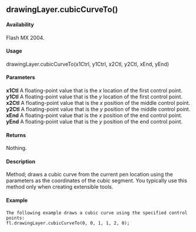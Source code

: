 ## drawingLayer.cubicCurveTo()

#### Availability

Flash MX 2004.

#### Usage

drawingLayer.cubicCurveTo(x1Ctrl, y1Ctrl, x2Ctl, y2Ctl, xEnd, yEnd)

#### Parameters

**x1Ctl** A floating-point value that is the *x* location of the first control point. **y1Ctl** A floating-point value that is the *y* location of the first control point. **x2Ctl** A floating-point value that is the *x* position of the middle control point. **y2Ctl** A floating-point value that is the *y* position of the middle control point. **xEnd** A floating-point value that is the *x* position of the end control point. **yEnd** A floating-point value that is the *y* position of the end control point.

#### Returns

Nothing.

#### Description

Method; draws a cubic curve from the current pen location using the parameters as the coordinates of the cubic segment. You typically use this method only when creating extensible tools.

#### Example

```
The following example draws a cubic curve using the specified control points:
fl.drawingLayer.cubicCurveTo(0, 0, 1, 1, 2, 0);

```